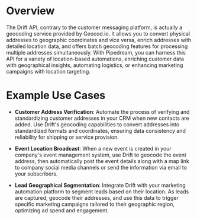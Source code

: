 # Overview

The Drift API, contrary to the customer messaging platform, is actually a geocoding service provided by Geocod.io. It allows you to convert physical addresses to geographic coordinates and vice versa, enrich addresses with detailed location data, and offers batch geocoding features for processing multiple addresses simultaneously. With Pipedream, you can harness this API for a variety of location-based automations, enriching customer data with geographical insights, automating logistics, or enhancing marketing campaigns with location targeting.

# Example Use Cases

- **Customer Address Verification**: Automate the process of verifying and standardizing customer addresses in your CRM when new contacts are added. Use Drift's geocoding capabilities to convert addresses into standardized formats and coordinates, ensuring data consistency and reliability for shipping or service provision.

- **Event Location Broadcast**: When a new event is created in your company's event management system, use Drift to geocode the event address, then automatically post the event details along with a map link to company social media channels or send the information via email to your subscribers.

- **Lead Geographical Segmentation**: Integrate Drift with your marketing automation platform to segment leads based on their location. As leads are captured, geocode their addresses, and use this data to trigger specific marketing campaigns tailored to their geographic region, optimizing ad spend and engagement.
